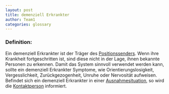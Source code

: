 ```yaml
---
layout: post
title: demenziell Erkrankter
author: Team1
categories: glossary
---
```


### Definition:
Ein demenziell Erkrankter ist der Träger des [Positionssenders](https://fae.archi-lab.io/glossary/2019/11/15/Glossary-Positionssender.html). Wenn ihre Krankheit fortgeschritten ist, sind diese nicht in der Lage, ihnen bekannte Personen zu erkennen. Damit das System sinnvoll verwendet werden kann, sollte ein demenziell Erkrankter Symptome, wie Orientierungslosigkeit, Vergesslichkeit, Zurückgezogenheit, Unruhe oder Nervosität aufweisen. Befindet sich ein demenziell Erkrankter in einer [Ausnahmesituation](https://fae.archi-lab.io/glossary/2019/11/04/Glossary-Ausnahmesituation.html), so wird die [Kontaktperson](https://fae.archi-lab.io/glossary/2019/11/06/Glossary-Kontaktperson.html) informiert. 


